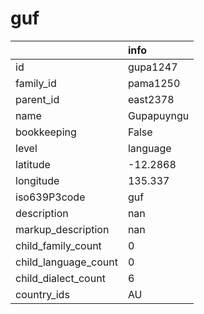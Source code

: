 # guf
|                      | info       |
|:---------------------|:-----------|
| id                   | gupa1247   |
| family_id            | pama1250   |
| parent_id            | east2378   |
| name                 | Gupapuyngu |
| bookkeeping          | False      |
| level                | language   |
| latitude             | -12.2868   |
| longitude            | 135.337    |
| iso639P3code         | guf        |
| description          | nan        |
| markup_description   | nan        |
| child_family_count   | 0          |
| child_language_count | 0          |
| child_dialect_count  | 6          |
| country_ids          | AU         |